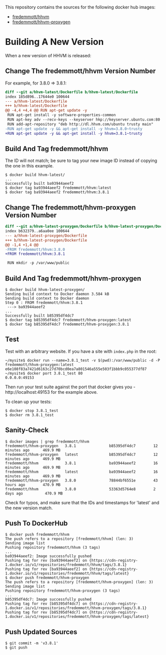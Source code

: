 This repository contains the sources for the following docker hub images:

 - [fredemmott/hhvm](https://registry.hub.docker.com/u/fredemmott/hhvm/)
 - [fredemmott/hhvm-proxygen](https://registry.hub.docker.com/u/fredemmott/hhvm-proxygen/)

Building A New Version
======================

When a new version of HHVM is released:

Change The fredemmott/hhvm Version Number
-----------------------------------------

For example, for 3.8.0 => 3.8.1:

```diff
diff --git a/hhvm-latest/Dockerfile b/hhvm-latest/Dockerfile
index 185d896..17644e0 100644
--- a/hhvm-latest/Dockerfile
+++ b/hhvm-latest/Dockerfile
@@ -4,4 +4,4 @@ RUN apt-get update -y
 RUN apt-get install -y software-properties-common
 RUN apt-key adv --recv-keys --keyserver hkp://keyserver.ubuntu.com:80 0x5a16e7281be7
 RUN add-apt-repository "deb http://dl.hhvm.com/ubuntu trusty main"
-RUN apt-get update -y && apt-get install -y hhvm=3.8.0~trusty
+RUN apt-get update -y && apt-get install -y hhvm=3.8.1~trusty
```

Build And Tag fredemmott/hhvm
-----------------------------

The ID will not match; be sure to tag your new image ID instead of copying
the one in this example.

```
$ docker build hhvm-latest/
...
Successfully built ba93944aeef2
$ docker tag ba93944aeef2 fredemmott/hhvm:latest
$ docker tag ba93944aeef2 fredemmott/hhvm:3.8.1
```

Change The fredemmott/hhvm-proxygen Version Number
--------------------------------------------------

```diff
diff --git a/hhvm-latest-proxygen/Dockerfile b/hhvm-latest-proxygen/Dockerfile
index b632379..a6aa0ee 100644
--- a/hhvm-latest-proxygen/Dockerfile
+++ b/hhvm-latest-proxygen/Dockerfile
@@ -1,4 +1,4 @@
-FROM fredemmott/hhvm:3.8.0
+FROM fredemmott/hhvm:3.8.1

 RUN mkdir -p /var/www/public
```

Build And Tag fredemmott/hhvm-proxygen
--------------------------------------

```
$ docker build hhvm-latest-proxygen/
Sending build context to Docker daemon 3.584 kB
Sending build context to Docker daemon
Step 0 : FROM fredemmott/hhvm:3.8.1
 ---> ba93944aeef2
...
Successfully built b85395df4dc7
$ docker tag b85395df4dc7 fredemmott/hhvm-proxygen:latest
$ docker tag b85395df4dc7 fredemmott/hhvm-proxygen:3.8.1
```

Test
----

Test with an arbitrary website. If you have a site with `index.php` in the root:

```
~/mysite$ docker run --name=3.8.1_test -v $(pwd):/var/www/public -d -P fredemmott/hhvm-proxygen:latest
e6e108f83a7421d6163c27d70bcd0ea7a801546a555e503f1bbb9c055377df87
~/mysite$ docker port 3.8.1_test 80
0.0.0.0:49153
```

Then run your test suite against the port that docker gives you - http://localhost:49153 for the example above.

To clean up your tests:

```
$ docker stop 3.8.1_test
$ docker rm 3.8.1_test
```

Sanity-Check
------------

```
$ docker images | grep fredemmott/hhvm
fredemmott/hhvm-proxygen   3.8.1               b85395df4dc7        12 minutes ago      469.9 MB
fredemmott/hhvm-proxygen   latest              b85395df4dc7        12 minutes ago      469.9 MB
fredemmott/hhvm            3.8.1               ba93944aeef2        16 minutes ago      469.9 MB
fredemmott/hhvm            latest              ba93944aeef2        16 minutes ago      469.9 MB
fredemmott/hhvm-proxygen   3.8.0               78844bf6551e        43 hours ago        470.9 MB
fredemmott/hhvm            3.8.0               53363d5764e8        2 days ago          470.9 MB
```

Check for typos, and make sure that the IDs and timestamps for 'latest' and the new version match.

Push To DockerHub
-----------------

```
$ docker push fredemmott/hhvm
The push refers to a repository [fredemmott/hhvm] (len: 3)
Sending image list
Pushing repository fredemmott/hhvm (3 tags)
...
ba93944aeef2: Image successfully pushed
Pushing tag for rev [ba93944aeef2] on {https://cdn-registry-1.docker.io/v1/repositories/fredemmott/hhvm/tags/3.8.1}
Pushing tag for rev [ba93944aeef2] on {https://cdn-registry-1.docker.io/v1/repositories/fredemmott/hhvm/tags/latest}
$ docker push fredemmott/hhvm-proxygen
The push refers to a repository [fredemmott/hhvm-proxygen] (len: 3)
Sending image list
Pushing repository fredemmott/hhvm-proxygen (3 tags)
...
b85395df4dc7: Image successfully pushed
Pushing tag for rev [b85395df4dc7] on {https://cdn-registry-1.docker.io/v1/repositories/fredemmott/hhvm-proxygen/tags/3.8.1}
Pushing tag for rev [b85395df4dc7] on {https://cdn-registry-1.docker.io/v1/repositories/fredemmott/hhvm-proxygen/tags/latest}
```

Push Updated Sources
--------------------

```
$ git commit -m 'v3.8.1'
$ git push
```
